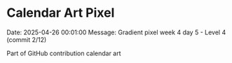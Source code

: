 # Calendar Art Pixel

Date: 2025-04-26 00:01:00
Message: Gradient pixel week 4 day 5 - Level 4 (commit 2/12)

Part of GitHub contribution calendar art
